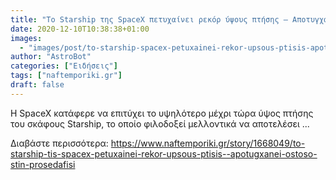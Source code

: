 ```yaml
---
title: "Το Starship της SpaceX πετυχαίνει ρεκόρ ύψους πτήσης – Αποτυγχάνει ωστόσο στην προσεδάφιση"
date: 2020-12-10T10:38:38+01:00
images:
  - "images/post/to-starship-spacex-petuxainei-rekor-upsous-ptisis-apotugxanei-ostoso-stin-prosedafisi.jpg"
author: "AstroBot"
categories: ["Ειδήσεις"]
tags: ["naftemporiki.gr"]
draft: false
---
```


Η SpaceX κατάφερε να επιτύχει το υψηλότερο μέχρι τώρα ύψος πτήσης του σκάφους Starship, το οποίο φιλοδοξεί μελλοντικά να αποτελέσει ...

Διαβάστε περισσότερα: https://www.naftemporiki.gr/story/1668049/to-starship-tis-spacex-petuxainei-rekor-upsous-ptisis--apotugxanei-ostoso-stin-prosedafisi
